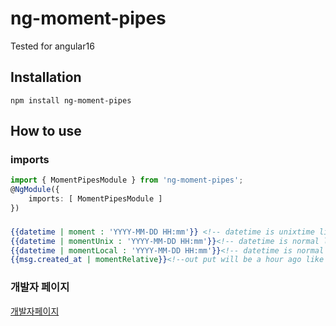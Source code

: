 # ng-moment-pipes
Tested for angular16

## Installation
```
npm install ng-moment-pipes
```
## How to use

### imports
``` app.module.ts
import { MomentPipesModule } from 'ng-moment-pipes';
@NgModule({
    imports: [ MomentPipesModule ]
})
```

###
``` app.html
{{datetime | moment : 'YYYY-MM-DD HH:mm'}} <!-- datetime is unixtime like 1592345678 -->
{{datetime | momentUnix : 'YYYY-MM-DD HH:mm'}}<!-- datetime is normal like 1592345678 -->
{{datetime | momentLocal : 'YYYY-MM-DD HH:mm'}}<!-- datetime is normal like 1592345678 -->
{{msg.created_at | momentRelative}}<!--out put will be a hour ago like that -->
```

### 개발자 페이지
[개발자페이지](https://www.onstory.fun/npms/ng-moment-pipes)
